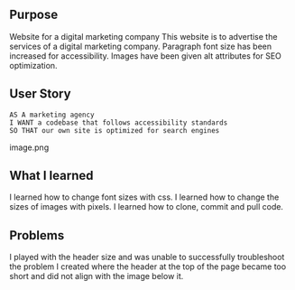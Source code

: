 ## Purpose
Website for a digital marketing company
This website is to advertise the services of a digital marketing company. Paragraph font size has been increased for accessibility. Images have been given alt attributes for SEO optimization.

## User Story

```
AS A marketing agency
I WANT a codebase that follows accessibility standards
SO THAT our own site is optimized for search engines
```
image.png 

## What I learned
I learned how to change font sizes with css. I learned how to change the sizes of images with pixels. I learned how to clone, commit and pull code. 

## Problems
I played with the header size and was unable to successfully troubleshoot the problem I created where the header at the top of the page became too short and did not align with the image below it.


